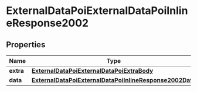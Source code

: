# ExternalDataPoiExternalDataPoiInlineResponse2002

## Properties
Name | Type | Description | Notes
------------ | ------------- | ------------- | -------------
**extra** | [**ExternalDataPoiExternalDataPoiExtraBody**](ExternalDataPoiExternalDataPoiExtraBody.md) |  |  [optional]
**data** | [**ExternalDataPoiExternalDataPoiInlineResponse2002Data**](ExternalDataPoiExternalDataPoiInlineResponse2002Data.md) |  |  [optional]
